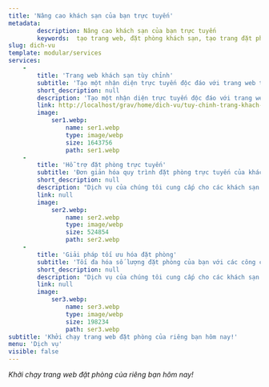 ```yaml
---
title: 'Nâng cao khách sạn của bạn trực tuyến'
metadata:
        description: Nâng cao khách sạn của bạn trực tuyến
        keywords:  tạo trang web, đặt phòng khách sạn, tạo trang đặt phòng khách sạn, khách sạn
slug: dich-vu
template: modular/services
services:
    -
        title: 'Trang web khách sạn tùy chỉnh'
        subtitle: 'Tạo một nhận diện trực tuyến độc đáo với trang web tùy chỉnh.'
        short_description: null
        description: 'Tạo một nhận diện trực tuyến độc đáo với trang web tùy chỉnh.'
        link: http://localhost/grav/home/dich-vu/tuy-chinh-trang-khach-san
        image:
            ser1.webp:
                name: ser1.webp
                type: image/webp
                size: 1643756
                path: ser1.webp
    -
        title: 'Hỗ trợ đặt phòng trực tuyến'
        subtitle: 'Đơn giản hóa quy trình đặt phòng trực tuyến của khách sạn bạn một cách dễ dàng.'
        short_description: null
        description: "Dịch vụ của chúng tôi cung cấp cho các khách sạn cơ hội xây dựng trang web riêng của họ bằng cách sử dụng tên miền độc đáo.\n\nĐảm bảo một nét cá nhân hóa phản ánh đặc trưng riêng của họ.\nThu hút nhiều đặt phòng trực tiếp hơn và xây dựng mối quan hệ khách hàng mạnh mẽ hơn.\nNổi bật trong ngành khách sạn cạnh tranh với một trang web hoàn toàn phù hợp với thương hiệu của bạn.\nGiải pháp này không chỉ nâng cao nhận diện thương hiệu mà còn tạo điều kiện cho cách đặt phòng trực tiếp, loại bỏ sự phụ thuộc vào các nền tảng bên thứ ba.\n\nVới thiết kế trực quan và chức năng tối ưu, thu hút nhiều khách hơn và tăng tỷ lệ lấp đầy. Đầu tư vào tương lai của khách sạn của bạn bằng cách thiết lập một sự hiện diện trực tuyến mạnh mẽ, phù hợp với đối tượng mục tiêu của bạn."
        link: null
        image:
            ser2.webp:
                name: ser2.webp
                type: image/webp
                size: 524854
                path: ser2.webp
    -
        title: 'Giải pháp tối ưu hóa đặt phòng'
        subtitle: 'Tối đa hóa số lượng đặt phòng của bạn với các công cụ tối ưu hóa của chúng tôi.'
        short_description: null
        description: "Dịch vụ của chúng tôi cung cấp cho các khách sạn cơ hội xây dựng trang web riêng của họ bằng cách sử dụng tên miền độc đáo.\n\nĐảm bảo một nét cá nhân hóa phản ánh đặc trưng riêng của họ.\nThu hút nhiều đặt phòng trực tiếp hơn và xây dựng mối quan hệ khách hàng mạnh mẽ hơn.\nNổi bật trong ngành khách sạn cạnh tranh với một trang web hoàn toàn phù hợp với thương hiệu của bạn.\nGiải pháp này không chỉ nâng cao nhận diện thương hiệu mà còn tạo điều kiện cho cách đặt phòng trực tiếp, loại bỏ sự phụ thuộc vào các nền tảng bên thứ ba.\n\nVới thiết kế trực quan và chức năng tối ưu, thu hút nhiều khách hơn và tăng tỷ lệ lấp đầy. Đầu tư vào tương lai của khách sạn của bạn bằng cách thiết lập một sự hiện diện trực tuyến mạnh mẽ, phù hợp với đối tượng mục tiêu của bạn."
        link: null
        image:
            ser3.webp:
                name: ser3.webp
                type: image/webp
                size: 198234
                path: ser3.webp
subtitle: 'Khởi chạy trang web đặt phòng của riêng bạn hôm nay!'
menu: 'Dịch vụ'
visible: false
---
```


_Khởi chạy trang web đặt phòng của riêng bạn hôm nay!_